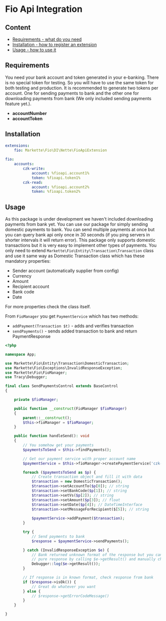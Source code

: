 # Fio Api Integration

## Content

- [Requirements - what do you need](#requirements)
- [Installation - how to register an extension](#installation)
- [Usage - how to use it](#usage)

## Requirements

You need your bank account and token generated in your e-banking. There is no special token for testing. So you will have to use the same token for both testing and production. It is recommended to generate two tokens per account. One for sending payments to bank and the other one for downloading payments from bank (We only included sending payments feature yet.).

* **accountNumber**
* **accountToken**

## Installation

```yaml
extensions:
    fio: Markette\Fio\DI\Nette\FioApiExtension
    
fio:
    accounts:
        czk-write:
            account: %fioapi.account1%
            token: %fioapi.token1%
        czk-read:
            account: %fioapi.account2%
            token: %fioapi.token2%
```

## Usage

As this package is under development we haven't included downloading payments from bank yet. You can use our package for simply sending domestic payments to bank. You can send multiple payments at once but you can query bank api only once in 30 seconds (if you ping servers in shorter intervals it will return error). This package only supports domestic transactions but it is very easy to implement other types of payments. You only need to extend `Markette\Fio\Entity\Transaction\Transaction` class and use it same way as Domestic Transaction class which has these mandatory properties:

* Sender account (automatically supplier from config)
* Currency
* Amount
* Recipient account
* Bank code
* Date

For more properties check the class itself.

From `FioManager` you get `PaymentService` which has two methods:

* `addPayment(Transaction $t)` - adds and verifies transaction
* `sendPayments()` - sends added transaction to bank and return PaymentResponse

```php
<?php

namespace App;

use Markette\Fio\Entity\Transaction\DomesticTransaction;
use Markette\Fio\Exceptions\InvalidResponseException;
use Markette\Fio\FioManager;
use Tracy\Debugger;

final class SendPaymentsControl extends BaseControl
{

    private $fioManager;

    public function __construct(FioManager $fioManager)
    {
        parent::__construct();
        $this->fioManager = $fioManager;
    }

    public function handleSend(): void
    {
        // You somehow get your payments
        $paymentsToSend = $this->findPayments();

        // Get our payment service with proper account name
        $paymentService = $this->fioManager->createPaymentService('czk-write');

        foreach ($paymentsToSend as $p) {
            // Create transaction object and fill it with data
            $transaction = new DomesticTransaction();
            $transaction->setAccountTo($p[0]); // string
            $transaction->setBankCode($p[1]); // string
            $transaction->setVs($p[2]); // string
            $transaction->setAmount($p[3]); // float
            $transaction->setDate($p[4]); // DateTimeInterface
            $transaction->setMessageForRecipient($[5]); // string
            
            $paymentService->addPayment($transaction);
        }

        try {
            // Send payments to bank
            $response = $paymentService->sendPayments();

        } catch (InvalidResponseException $e) {
            // Bank returned unknown format of the response but you can get
            // pure response by calling $e->getResult() and manually check what went wrong 
            Debugger::log($e->getResult());
        }

        // If response is in known format, check response from bank
        if ($response->isOk()) {
            // Great do whatever you want
        } else {
            // $response->getErrorCodeMessage()
        }
    }

}

```

